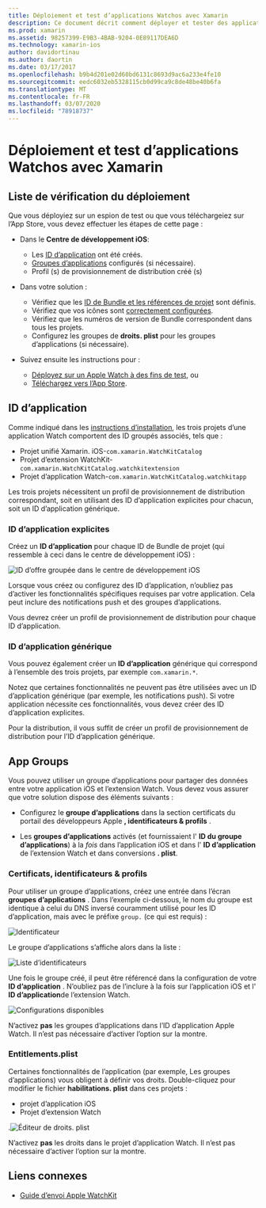 ```yaml
---
title: Déploiement et test d’applications Watchos avec Xamarin
description: Ce document décrit comment déployer et tester des applications Watchos générées avec Xamarin. Il fournit une liste de vérification du déploiement, traite des ID d’application explicites et génériques, et examine les groupes d’applications.
ms.prod: xamarin
ms.assetid: 98257399-E9B3-4BAB-9204-0E89117DEA6D
ms.technology: xamarin-ios
author: davidortinau
ms.author: daortin
ms.date: 03/17/2017
ms.openlocfilehash: b9b4d201e02d60bd6131c8693d9ac6a233e4fe10
ms.sourcegitcommit: eedc6032eb5328115cb0d99ca9c8de48be40b6fa
ms.translationtype: MT
ms.contentlocale: fr-FR
ms.lasthandoff: 03/07/2020
ms.locfileid: "78918737"
---
```

# <a name="deploying-and-testing-watchos-apps-with-xamarin"></a>Déploiement et test d’applications Watchos avec Xamarin

## <a name="deployment-checklist"></a>Liste de vérification du déploiement

Que vous déployiez sur un espion de test ou que vous téléchargeiez sur l’App Store, vous devez effectuer les étapes de cette page :

- Dans le **Centre de développement iOS**:
  - Les [ID d’application](#App_IDs) ont été créés.
  - [Groupes d’applications](#App_Groups) configurés (si nécessaire).
  - Profil (s) de provisionnement de distribution créé (s)

- Dans votre solution :

  - Vérifiez que les [ID de Bundle et les références de projet](~/ios/watchos/get-started/installation.md) sont définis.
  - Vérifiez que vos icônes sont [correctement configurées](~/ios/watchos/app-fundamentals/icons.md).
  - Vérifiez que les numéros de version de Bundle correspondent dans tous les projets.
  - Configurez les groupes de **droits. plist** pour les groupes d’applications (si nécessaire).

- Suivez ensuite les instructions pour :
  - [Déployez sur un Apple Watch à des fins de test](~/ios/watchos/deploy-test/device.md), ou
  - [Téléchargez vers l’App Store](~/ios/watchos/deploy-test/appstore.md).

<a name="App_IDs"/>

## <a name="app-ids"></a>ID d’application

Comme indiqué dans les [instructions d’installation](~/ios/watchos/get-started/installation.md), les trois projets d’une application Watch comportent des ID groupés associés, tels que :

- Projet unifié Xamarin. iOS-`com.xamarin.WatchKitCatalog`
- Projet d’extension WatchKit-`com.xamarin.WatchKitCatalog.watchkitextension`
- Projet d’application Watch-`com.xamarin.WatchKitCatalog.watchkitapp`

Les trois projets nécessitent un profil de provisionnement de distribution correspondant, soit en utilisant des ID d’application explicites pour chacun, soit un ID d’application générique.

### <a name="explicit-app-ids"></a>ID d’application explicites

Créez un **ID d’application** pour chaque ID de Bundle de projet (qui ressemble à ceci dans le centre de développement iOS) :

![ID d’offre groupée dans le centre de développement iOS](images/appids-specific-sml.png)

Lorsque vous créez ou configurez des ID d’application, n’oubliez pas d’activer les fonctionnalités spécifiques requises par votre application. Cela peut inclure des notifications push et des groupes d’applications.

Vous devrez créer un profil de provisionnement de distribution pour chaque ID d’application.

### <a name="wildcard-app-id"></a>ID d’application générique

Vous pouvez également créer un **ID d’application** générique qui correspond à l’ensemble des trois projets, par exemple `com.xamarin.*`.

Notez que certaines fonctionnalités ne peuvent pas être utilisées avec un ID d’application générique (par exemple, les notifications push). Si votre application nécessite ces fonctionnalités, vous devez créer des ID d’application explicites.

Pour la distribution, il vous suffit de créer un profil de provisionnement de distribution pour l’ID d’application générique.

<a name="App_Groups" />

## <a name="app-groups"></a>App Groups

Vous pouvez utiliser un groupe d’applications pour partager des données entre votre application iOS et l’extension Watch. Vous devez vous assurer que votre solution dispose des éléments suivants :

- Configurez le **groupe d’applications** dans la section certificats du portail des développeurs Apple **, identificateurs & profils** .

- Les **groupes d’applications** activés (et fournissaient l' **ID du groupe d’applications**) à la *fois* dans l’application iOS et dans l' **ID d’application** de l’extension Watch et dans conversions **. plist**.

### <a name="certificates-identifiers--profiles"></a>Certificats, identificateurs & profils

Pour utiliser un groupe d’applications, créez une entrée dans l’écran **groupes d’applications** . Dans l’exemple ci-dessous, le nom du groupe est identique à celui du DNS inversé couramment utilisé pour les ID d’application, mais avec le préfixe `group.` (ce qui est requis) :

![Identificateur](images/appgroups-new-sml.png)

Le groupe d’applications s’affiche alors dans la liste :

![Liste d’identificateurs](images/appgroups-setup-sml.png)

Une fois le groupe créé, il peut être référencé dans la configuration de votre **ID d’application** . N’oubliez pas de l’inclure à la fois sur l’application iOS et l' **ID d’application**de l’extension Watch.

![Configurations disponibles](images/appgroups-sml.png)

N’activez **pas** les groupes d’applications dans l’ID d’application Apple Watch. Il n’est pas nécessaire d’activer l’option sur la montre.

### <a name="entitlementsplist"></a>Entitlements.plist

Certaines fonctionnalités de l’application (par exemple, Les groupes d’applications) vous obligent à définir vos droits.
Double-cliquez pour modifier le fichier **habilitations. plist** dans ces projets :

- projet d’application iOS
- Projet d’extension Watch

.![Éditeur de droits. plist](images/entitlements-plist-sml.png)

N’activez **pas** les droits dans le projet d’application Watch. Il n’est pas nécessaire d’activer l’option sur la montre.

## <a name="related-links"></a>Liens connexes

- [Guide d’envoi Apple WatchKit](https://developer.apple.com/app-store/watch/)
